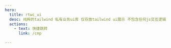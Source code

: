 ```yaml
---
hero:
  title: rtwc_ui
  desc: 纯粹的tailwind 私有业务ui库 仅存放tailwind ui展示 不包含任何js交互逻辑
  actions:
    - text: 快捷跳转
      link: /cmp

---
```


